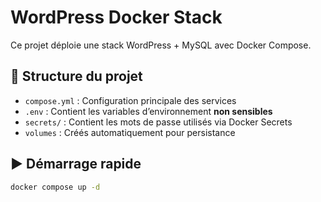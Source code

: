 # WordPress Docker Stack

Ce projet déploie une stack WordPress + MySQL avec Docker Compose.

## 📁 Structure du projet

- `compose.yml` : Configuration principale des services
- `.env` : Contient les variables d’environnement **non sensibles**
- `secrets/` : Contient les mots de passe utilisés via Docker Secrets
- `volumes` : Créés automatiquement pour persistance

## ▶️ Démarrage rapide

```bash
docker compose up -d

